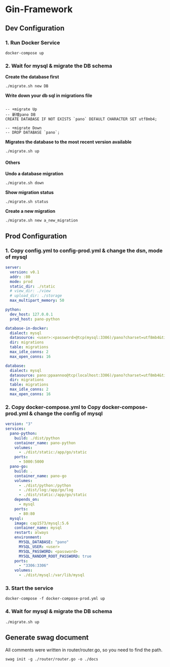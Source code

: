 # Gin-Framework


## Dev Configuration

### 1. Run Docker Service

```
docker-compose up
```

### 2. Wait for mysql & migrate the DB schema

**Create the database first**

```
./migrate.sh new DB
```

**Write down your db sql in migrations file**

```

-- +migrate Up
-- 新增pano DB
CREATE DATABASE IF NOT EXISTS `pano` DEFAULT CHARACTER SET utf8mb4;

-- +migrate Down
-- DROP DATABASE `pano`;

```

**Migrates the database to the most recent version available**

```
./migrate.sh up
```

#### Others 

**Undo a database migration**

```
./migrate.sh down
```

**Show migration status**

```
./migrate.sh status
```

**Create a new migration**

```
./migrate.sh new a_new_migration
```



## Prod Configuration

### 1. Copy config.yml to config-prod.yml & change the dsn, mode of mysql

```yml
server:
  version: v0.1
  addr: :80
  mode: prod
  static_dir: ./static
  # view_dir: ./view
  # upload_dir: ./storage
  max_multipart_memory: 50

python:
  dev_host: 127.0.0.1
  prod_host: pano-python

database-in-docker:
  dialect: mysql
  datasource: <user>:<password>@tcp(mysql:3306)/pano?charset=utf8mb4&timeout=10s&parseTime=True
  dir: migrations
  table: migrations
  max_idle_conns: 2
  max_open_conns: 16

database:
  dialect: mysql
  datasource: pano:ppaannoo@tcp(localhost:3306)/pano?charset=utf8mb4&timeout=10s&parseTime=True
  dir: migrations
  table: migrations
  max_idle_conns: 2
  max_open_conns: 16
```


### 2. Copy docker-compose.yml to Copy docker-compose-prod.yml & change the config of mysql

```yml
version: "3"
services:
  pano-python:
    build: ./dist/python
    container_name: pano-python
    volumes:
      - ./dist/static:/app/go/static
    ports:
      - 5000:5000
  pano-go:
    build: .
    container_name: pano-go
    volumes:
      - ./dist/python:/python
      - ./dist/log:/app/go/log
      - ./dist/static:/app/go/static
    depends_on:
      - mysql
    ports:
      - 80:80
  mysql:
    image: cap1573/mysql:5.6
    container_name: mysql
    restart: always
    environment:
      MYSQL_DATABASE: "pano"
      MYSQL_USER: <user>
      MYSQL_PASSWORD: <password>
      MYSQL_RANDOM_ROOT_PASSWORD: true
    ports:
      - "3306:3306"
    volumes:
      - ./dist/mysql:/var/lib/mysql

```

### 3. Start the service

```
docker-compose -f docker-compose-prod.yml up
```

### 4. Wait for mysql & migrate the DB schema

```
./migrate.sh up
```

## Generate swag document

All comments were written in router/router.go, so you need to find the path.

```
swag init -g ./router/router.go -o ./docs
```